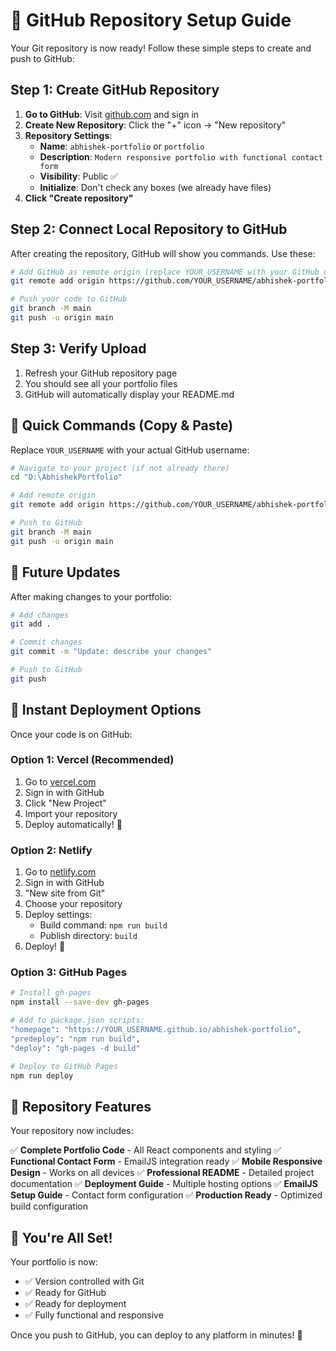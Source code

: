 # 🚀 GitHub Repository Setup Guide

Your Git repository is now ready! Follow these simple steps to create and push to GitHub:

## Step 1: Create GitHub Repository

1. **Go to GitHub**: Visit [github.com](https://github.com) and sign in
2. **Create New Repository**: Click the "+" icon → "New repository"
3. **Repository Settings**:
   - **Name**: `abhishek-portfolio` or `portfolio`
   - **Description**: `Modern responsive portfolio with functional contact form`
   - **Visibility**: Public ✅
   - **Initialize**: Don't check any boxes (we already have files)
4. **Click "Create repository"**

## Step 2: Connect Local Repository to GitHub

After creating the repository, GitHub will show you commands. Use these:

```bash
# Add GitHub as remote origin (replace YOUR_USERNAME with your GitHub username)
git remote add origin https://github.com/YOUR_USERNAME/abhishek-portfolio.git

# Push your code to GitHub
git branch -M main
git push -u origin main
```

## Step 3: Verify Upload

1. Refresh your GitHub repository page
2. You should see all your portfolio files
3. GitHub will automatically display your README.md

## 🎯 Quick Commands (Copy & Paste)

Replace `YOUR_USERNAME` with your actual GitHub username:

```bash
# Navigate to your project (if not already there)
cd "D:\AbhishekPortfolio"

# Add remote origin
git remote add origin https://github.com/YOUR_USERNAME/abhishek-portfolio.git

# Push to GitHub
git branch -M main
git push -u origin main
```

## 🔄 Future Updates

After making changes to your portfolio:

```bash
# Add changes
git add .

# Commit changes
git commit -m "Update: describe your changes"

# Push to GitHub
git push
```

## 🚀 Instant Deployment Options

Once your code is on GitHub:

### Option 1: Vercel (Recommended)
1. Go to [vercel.com](https://vercel.com)
2. Sign in with GitHub
3. Click "New Project"
4. Import your repository
5. Deploy automatically! 🎉

### Option 2: Netlify
1. Go to [netlify.com](https://netlify.com)
2. Sign in with GitHub
3. "New site from Git"
4. Choose your repository
5. Deploy settings:
   - Build command: `npm run build`
   - Publish directory: `build`
6. Deploy! 🚀

### Option 3: GitHub Pages
```bash
# Install gh-pages
npm install --save-dev gh-pages

# Add to package.json scripts:
"homepage": "https://YOUR_USERNAME.github.io/abhishek-portfolio",
"predeploy": "npm run build",
"deploy": "gh-pages -d build"

# Deploy to GitHub Pages
npm run deploy
```

## 📝 Repository Features

Your repository now includes:

✅ **Complete Portfolio Code** - All React components and styling
✅ **Functional Contact Form** - EmailJS integration ready
✅ **Mobile Responsive Design** - Works on all devices
✅ **Professional README** - Detailed project documentation
✅ **Deployment Guide** - Multiple hosting options
✅ **EmailJS Setup Guide** - Contact form configuration
✅ **Production Ready** - Optimized build configuration

## 🎉 You're All Set!

Your portfolio is now:
- ✅ Version controlled with Git
- ✅ Ready for GitHub
- ✅ Ready for deployment
- ✅ Fully functional and responsive

Once you push to GitHub, you can deploy to any platform in minutes! 🚀